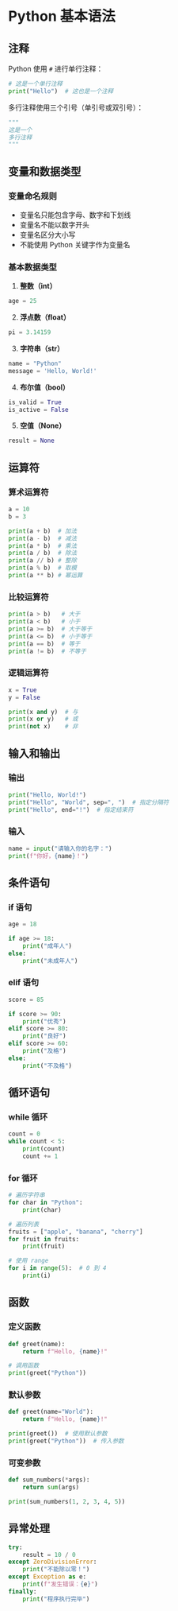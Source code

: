 # Python 基本语法

## 注释

Python 使用 `#` 进行单行注释：

```python
# 这是一个单行注释
print("Hello")  # 这也是一个注释
```

多行注释使用三个引号（单引号或双引号）：

```python
"""
这是一个
多行注释
"""
```

## 变量和数据类型

### 变量命名规则

- 变量名只能包含字母、数字和下划线
- 变量名不能以数字开头
- 变量名区分大小写
- 不能使用 Python 关键字作为变量名

### 基本数据类型

1. **整数（int）**
```python
age = 25
```

2. **浮点数（float）**
```python
pi = 3.14159
```

3. **字符串（str）**
```python
name = "Python"
message = 'Hello, World!'
```

4. **布尔值（bool）**
```python
is_valid = True
is_active = False
```

5. **空值（None）**
```python
result = None
```

## 运算符

### 算术运算符
```python
a = 10
b = 3

print(a + b)  # 加法
print(a - b)  # 减法
print(a * b)  # 乘法
print(a / b)  # 除法
print(a // b) # 整除
print(a % b)  # 取模
print(a ** b) # 幂运算
```

### 比较运算符
```python
print(a > b)   # 大于
print(a < b)   # 小于
print(a >= b)  # 大于等于
print(a <= b)  # 小于等于
print(a == b)  # 等于
print(a != b)  # 不等于
```

### 逻辑运算符
```python
x = True
y = False

print(x and y)  # 与
print(x or y)   # 或
print(not x)    # 非
```

## 输入和输出

### 输出
```python
print("Hello, World!")
print("Hello", "World", sep=", ")  # 指定分隔符
print("Hello", end="!")  # 指定结束符
```

### 输入
```python
name = input("请输入你的名字：")
print(f"你好，{name}！")
```

## 条件语句

### if 语句
```python
age = 18

if age >= 18:
    print("成年人")
else:
    print("未成年人")
```

### elif 语句
```python
score = 85

if score >= 90:
    print("优秀")
elif score >= 80:
    print("良好")
elif score >= 60:
    print("及格")
else:
    print("不及格")
```

## 循环语句

### while 循环
```python
count = 0
while count < 5:
    print(count)
    count += 1
```

### for 循环
```python
# 遍历字符串
for char in "Python":
    print(char)

# 遍历列表
fruits = ["apple", "banana", "cherry"]
for fruit in fruits:
    print(fruit)

# 使用 range
for i in range(5):  # 0 到 4
    print(i)
```

## 函数

### 定义函数
```python
def greet(name):
    return f"Hello, {name}!"

# 调用函数
print(greet("Python"))
```

### 默认参数
```python
def greet(name="World"):
    return f"Hello, {name}!"

print(greet())  # 使用默认参数
print(greet("Python"))  # 传入参数
```

### 可变参数
```python
def sum_numbers(*args):
    return sum(args)

print(sum_numbers(1, 2, 3, 4, 5))
```

## 异常处理

```python
try:
    result = 10 / 0
except ZeroDivisionError:
    print("不能除以零！")
except Exception as e:
    print(f"发生错误：{e}")
finally:
    print("程序执行完毕")
``` 